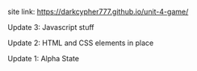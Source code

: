 site link:
https://darkcypher777.github.io/unit-4-game/


Update 3: Javascript stuff

Update 2: HTML and CSS elements in place

Update 1: Alpha State